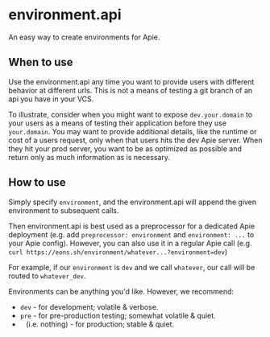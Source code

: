 # environment.api
An easy way to create environments for Apie.

## When to use
Use the environment.api any time you want to provide users with different behavior at different urls. This is not a means of testing a git branch of an api you have in your VCS.

To illustrate, consider when you might want to expose `dev.your.domain` to your users as a means of testing their application before they use `your.domain`. You may want to provide additional details, like the runtime or cost of a users request, only when that users hits the dev Apie server. When they hit your prod server, you want to be as optimized as possible and return only as much information as is necessary.

## How to use
Simply specify `environment`, and the environment.api will append the given environment to subsequent calls.

Then environment.api is best used as a preprocessor for a dedicated Apie deployment (e.g. add `preprocessor: environment` and `environment: ...` to your Apie config).
However, you can also use it in a regular Apie call (e.g. `curl https://eons.sh/environment/whatever...?environment=dev`)

For example, if our `environment` is `dev` and we call `whatever`, our call will be routed to `whatever_dev`.

Environments can be anything you'd like. However, we recommend:
* `dev` - for development; volatile & verbose.
* `pre` - for pre-production testing; somewhat volatile & quiet.
* ` ` (i.e. nothing) - for production; stable & quiet.